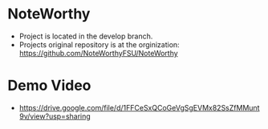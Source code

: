 # NoteWorthy
* Project is located in the develop branch.
* Projects original repository is at the orginization: https://github.com/NoteWorthyFSU/NoteWorthy

# Demo Video
* https://drive.google.com/file/d/1FFCeSxQCoGeVgSgEVMx82SsZfMMunt9v/view?usp=sharing

